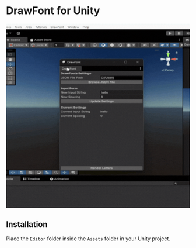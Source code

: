 # DrawFont for Unity

![image images/demoUnity.gif](../../images/demoUnity.gif)

## Installation

Place the `Editor` folder inside the `Assets` folder in your Unity project.
